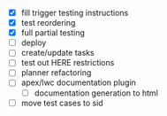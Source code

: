 - [x] fill trigger testing instructions
- [x] test reordering
- [x] full partial testing
- [ ] deploy
- [ ] create/update  tasks 
- [ ] test out HERE restrictions
- [ ] planner refactoring
- [ ] apex/lwc documentation plugin
	- [ ] documentation generation to html
- [ ] move test cases to sid
